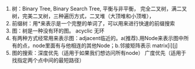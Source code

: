 1. 树：Binary Tree, Binary Search Tree, 平衡与非平衡， 完全二叉树，满二叉树，完美二叉树，三种遍历方式，二叉堆（大顶堆和小顶堆），
2. 前缀树：用*来表示是一个完整的单词了，可以用来进行快速的前缀搜索
3. 图：树是一种没有环的图。 acyclic 无环
4. 有两种方式经常用来表示图：adjacent临近的。a(推荐).用Node来表示图中所有的点，node里面有与他相连的其他Node；b.邻接矩阵表示 matrix[i][j]
5. 图的搜索：深度优先（适用于如果我们想访问所有node） 广度优先（适用于找指定两个点中间的最短路径）